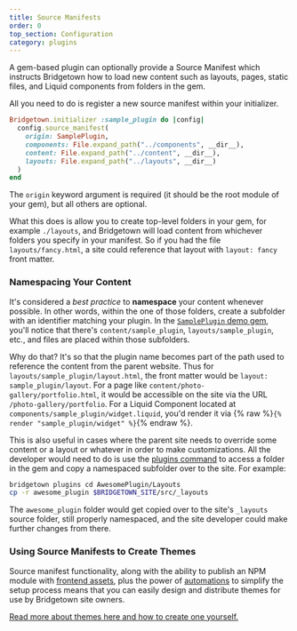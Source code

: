 ```yaml
---
title: Source Manifests
order: 0
top_section: Configuration
category: plugins
---
```


A gem-based plugin can optionally provide a Source Manifest which instructs
Bridgetown how to load new content such as layouts, pages, static files, and
Liquid components from folders in the gem.

All you need to do is register a new source manifest within your initializer.

```ruby
Bridgetown.initializer :sample_plugin do |config|
  config.source_manifest(
    origin: SamplePlugin,
    components: File.expand_path("../components", __dir__),
    content: File.expand_path("../content", __dir__),
    layouts: File.expand_path("../layouts", __dir__)
  )
end
```

The `origin` keyword argument is required (it should be the root module of your gem),
but all others are optional.

What this does is allow you to create top-level folders in your gem, for example `./layouts`,
and Bridgetown will load content from whichever folders you specify in your
manifest. So if you had the file `layouts/fancy.html`, a site could
reference that layout with `layout: fancy` front matter.

### Namespacing Your Content

It's considered a _best practice_ to **namespace** your content whenever possible.
In other words, within the one of those folders, create a subfolder with an
identifier matching your plugin. In the [`SamplePlugin` demo gem](https://github.com/bridgetownrb/bridgetown-sample-plugin),
you'll notice that there's `content/sample_plugin`, `layouts/sample_plugin`, etc.,
and files are placed within those subfolders.

Why do that? It's so that the plugin name becomes part of the path used to
reference the content from the parent website. Thus for `layouts/sample_plugin/layout.html`,
the front matter would be `layout: sample_plugin/layout`. For a page like
`content/photo-gallery/portfolio.html`, it would be accessible on the site via the
URL `/photo-gallery/portfolio`. For a Liquid Component located at `components/sample_plugin/widget.liquid`, you'd render it via {% raw %}`{% render "sample_plugin/widget" %}`{% endraw %}.

This is also useful in cases where the parent site needs to override some content
or a layout or whatever in order to make customizations. All the developer would
need to do is use the [plugins command](/docs/commands/plugins) to access a
folder in the gem and copy a namespaced subfolder over to the site. For example:

```sh
bridgetown plugins cd AwesomePlugin/Layouts
cp -r awesome_plugin $BRIDGETOWN_SITE/src/_layouts
```

The `awesome_plugin` folder would get copied over to the site's `_layouts` source
folder, still properly namespaced, and the site developer could make further
changes from there.

### Using Source Manifests to Create Themes

Source manifest functionality, along with the ability to publish an NPM module
with [frontend assets](/docs/plugins/gems-and-frontend), plus the
power of [automations](/docs/automations) to simplify the setup process means
that you can easily design and distribute themes for use by Bridgetown site
owners.

[Read more about themes here and how to create one yourself.](/docs/themes)
